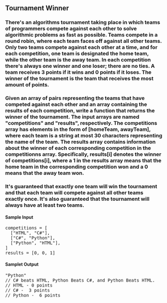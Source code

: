 ## Tournament Winner

### There's an algorithms tournament taking place in which teams of programmers compete against each other to solve algorithmic problems as fast as possible. Teams compete in a round robin, where each team faces off against all other teams. Only two teams compete against each other at a time, and for each competition, one team is designated the home team, while the other team is the away team. In each competition there's always one winner and one loser; there are no ties. A team receives 3 points if it wins and 0 points if it loses. The winner of the tournament is the team that receives the most amount of points.

### Given an array of pairs representing the teams that have competed against each other and an array containing the results of each competition, write a function that returns the winner of the tournament. The input arrays are named "competitions" and "results", respectively. The competitions array has elements in the form of [homeTeam, awayTeam], where each team is a string at most 30 characters representing the name of the team. The results array contains information about the winner of each corresponding competition in the competitionns array. Specifically, results[i] denotes the winner of competitions[i], where a 1 in the results array means that the home team in the corresponding competition won and a 0 means that the away team won. 

### It's guaranteed that exactly one team will win the tournament and that each team will compete against all other teams exactly once. It's also guaranteed that the tournament will always have at least two teams.

<h4>Sample Input</h4>
<pre><span class="CodeEditor-promptParameter">competitions</span> = [
  ["HTML", "C#"],
  ["C#", "Python"],
  ["Python", "HTML"],
]
<span class="CodeEditor-promptParameter">results</span> = [0, 0, 1]
</pre>

<h4>Samplet Output</h4>
<pre>"Python"
<span class="CodeEditor-promptComment">// C# beats HTML, Python Beats C#, and Python Beats HTML.</span>
<span class="CodeEditor-promptComment">// HTML - 0 points </span>
<span class="CodeEditor-promptComment">// C# -  3 points</span>
<span class="CodeEditor-promptComment">// Python -  6 points</span>
</pre>